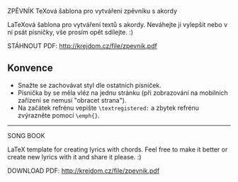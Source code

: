 ZPĚVNÍK
TeXová šablona pro vytváření zpěvníku s akordy

LaTeXová šablona pro vytváření textů s akordy. Neváhejte ji vylepšit nebo v ní psát písničky, vše prosím opět sdílejte. :)

STÁHNOUT PDF: http://krejdom.cz/file/zpevnik.pdf

## Konvence
* Snažte se zachovávat styl dle ostatních písniček.
* Písnička by se měla vléz na jednu stránku (při zobrazování na mobilních zařízení se nemusí "obracet strana").
* Na začátek refrénu vepište `\textregistered:` a zbytek refrénu zvýrazněte pomocí `\emph{}`.

-------------------

SONG BOOK

LaTeX template for creating lyrics with chords. Feel free to make it better or create new lyrics with it and share it please. :)

DOWNLOAD PDF: http://krejdom.cz/file/zpevnik.pdf
